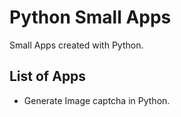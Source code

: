 # Python Small Apps

Small Apps created with Python.

## List of Apps

* Generate Image captcha in Python.
